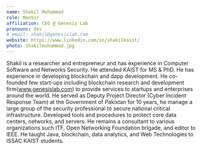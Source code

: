 ```yaml
---
name: Shakil Muhammad
role: Mentor
affiliation: CEO @ Genesis Lab
pronouns: dev
# email: shakil@genesislab.com
website: https://www.linkedin.com/in/shakilkaist/
photo: shakilmuhammad.jpg
---
```


Shakil is a researcher and entrepreneur and has experience in Computer Software and Networks Security. He attended KAIST for MS & PhD. He has experience in developing blockchain and dapp development. He co-founded few start-ups including blockchain research and development firm(www.genesislab.com) to provide services to startups and enterprises around the world. He served as Deputy Project Director (Cyber Incident Response Team) at the Government of Pakistan for 10 years, he manage a large group of the security professional to secure national critical infrastructure. Developed tools and procedures to protect core data centers, networks, and servers. He remains a consultant to various organizations such ITF, Open Networking Foundation brigade, and editor to IEEE. He taught Java, blockchain, data analytics, and Web Technologies to ISSAC KAIST students. 
